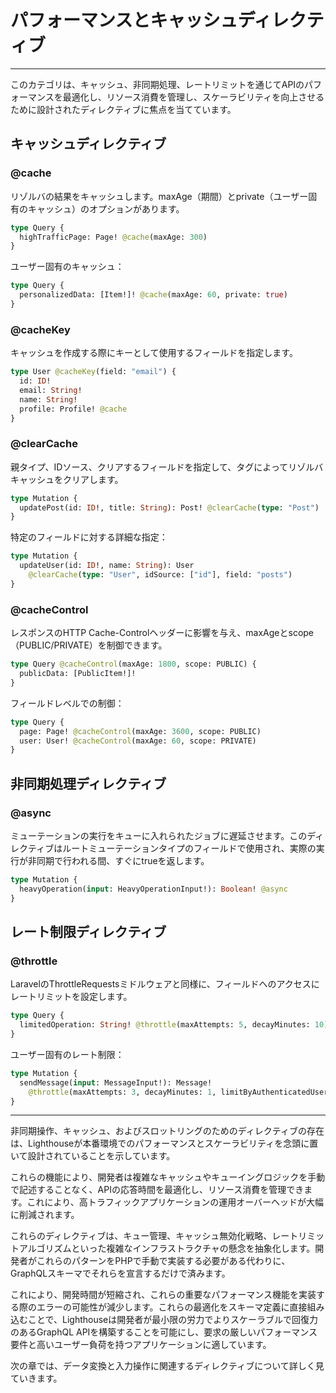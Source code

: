 # パフォーマンスとキャッシュディレクティブ

---

このカテゴリは、キャッシュ、非同期処理、レートリミットを通じてAPIのパフォーマンスを最適化し、リソース消費を管理し、スケーラビリティを向上させるために設計されたディレクティブに焦点を当てています。

## キャッシュディレクティブ

### @cache

リゾルバの結果をキャッシュします。maxAge（期間）とprivate（ユーザー固有のキャッシュ）のオプションがあります。

```graphql
type Query {
  highTrafficPage: Page! @cache(maxAge: 300)
}
```

ユーザー固有のキャッシュ：

```graphql
type Query {
  personalizedData: [Item!]! @cache(maxAge: 60, private: true)
}
```

### @cacheKey

キャッシュを作成する際にキーとして使用するフィールドを指定します。

```graphql
type User @cacheKey(field: "email") {
  id: ID!
  email: String!
  name: String!
  profile: Profile! @cache
}
```

### @clearCache

親タイプ、IDソース、クリアするフィールドを指定して、タグによってリゾルバキャッシュをクリアします。

```graphql
type Mutation {
  updatePost(id: ID!, title: String): Post! @clearCache(type: "Post")
}
```

特定のフィールドに対する詳細な指定：

```graphql
type Mutation {
  updateUser(id: ID!, name: String): User
    @clearCache(type: "User", idSource: ["id"], field: "posts")
}
```

### @cacheControl

レスポンスのHTTP Cache-Controlヘッダーに影響を与え、maxAgeとscope（PUBLIC/PRIVATE）を制御できます。

```graphql
type Query @cacheControl(maxAge: 1800, scope: PUBLIC) {
  publicData: [PublicItem!]!
}
```

フィールドレベルでの制御：

```graphql
type Query {
  page: Page! @cacheControl(maxAge: 3600, scope: PUBLIC)
  user: User! @cacheControl(maxAge: 60, scope: PRIVATE)
}
```

## 非同期処理ディレクティブ

### @async

ミューテーションの実行をキューに入れられたジョブに遅延させます。このディレクティブはルートミューテーションタイプのフィールドで使用され、実際の実行が非同期で行われる間、すぐにtrueを返します。

```graphql
type Mutation {
  heavyOperation(input: HeavyOperationInput!): Boolean! @async
}
```

## レート制限ディレクティブ

### @throttle

LaravelのThrottleRequestsミドルウェアと同様に、フィールドへのアクセスにレートリミットを設定します。

```graphql
type Query {
  limitedOperation: String! @throttle(maxAttempts: 5, decayMinutes: 10)
}
```

ユーザー固有のレート制限：

```graphql
type Mutation {
  sendMessage(input: MessageInput!): Message!
    @throttle(maxAttempts: 3, decayMinutes: 1, limitByAuthenticatedUser: true)
}
```

---

非同期操作、キャッシュ、およびスロットリングのためのディレクティブの存在は、Lighthouseが本番環境でのパフォーマンスとスケーラビリティを念頭に置いて設計されていることを示しています。

これらの機能により、開発者は複雑なキャッシュやキューイングロジックを手動で記述することなく、APIの応答時間を最適化し、リソース消費を管理できます。これにより、高トラフィックアプリケーションの運用オーバーヘッドが大幅に削減されます。

これらのディレクティブは、キュー管理、キャッシュ無効化戦略、レートリミットアルゴリズムといった複雑なインフラストラクチャの懸念を抽象化します。開発者がこれらのパターンをPHPで手動で実装する必要がある代わりに、GraphQLスキーマでそれらを宣言するだけで済みます。

これにより、開発時間が短縮され、これらの重要なパフォーマンス機能を実装する際のエラーの可能性が減少します。これらの最適化をスキーマ定義に直接組み込むことで、Lighthouseは開発者が最小限の労力でよりスケーラブルで回復力のあるGraphQL APIを構築することを可能にし、要求の厳しいパフォーマンス要件と高いユーザー負荷を持つアプリケーションに適しています。

次の章では、データ変換と入力操作に関連するディレクティブについて詳しく見ていきます。
